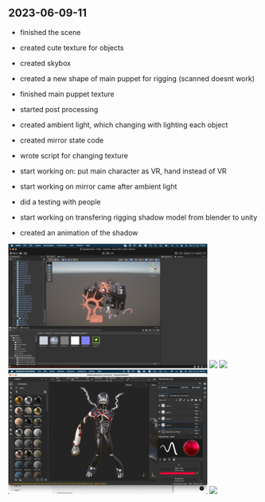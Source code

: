 ## 2023-06-09-11

- finished the scene

- created cute texture for objects

- created skybox

- created a new shape of main puppet for rigging (scanned doesnt work)

- finished main puppet texture

-  started post processing

- created ambient light, which changing with lighting each object

- created mirror state code

- wrote script for changing texture

- start working on: put main character as VR, hand instead of VR

- start working on mirror came after ambient light 

- did a testing with people 

- start working on transfering rigging shadow model from blender to unity

- created an animation of the shadow


<img src="imagesD/81.png" width="400px">

<img src="imagesD/82.png" width="400px">

<img src="imagesD/83.png" width="400px">

<img src="imagesD/84.png" width="400px">

<img src="imagesD/85.png" width="400px">